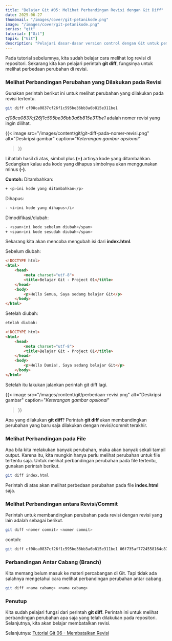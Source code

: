 ```yaml
---
title: "Belajar Git #05: Melihat Perbandingan Revisi dengan Git Diff"
date: 2025-06-27
thumbnail: "/images/cover/git-petanikode.png"
image: "/images/cover/git-petanikode.png"
series: "git"
tutorial: ["Git"]
topik: ["Git"]
description: "Pelajari dasar-dasar version control dengan Git untuk pemula."
---
```


Pada tutorial sebelumnya, kita sudah belajar cara melihat log revisi di repositori. Sekarang kita kan pelajari perintah **git diff**, fungsinya untuk melihat perbedaan perubahan di revisi.

### Melihat Perbandingan Perubahan yang Dilakukan pada Revisi

Gunakan perintah berikut ini untuk melihat perubahan yang dilakukan pada revisi tertentu.

```bash
git diff cf08ca0837cf26f1c595be36bb3a6b815e311be1
```
*cf08ca0837cf26f1c595be36bb3a6b815e311be1* adalah nomer revisi yang ingin dilihat.

{{< image 
    src="/images/content/git/git-diff-pada-nomer-revisi.png" 
    alt="Deskripsi gambar" 
    caption="*Keterangan gambar opsional*" 
>}}

Lihatlah hasil di atas, simbol plus **(+)** artinya kode yang ditambahkan. Sedangkan kalau ada kode yang dihapus simbolnya akan menggunakan minus **(-)**.

**Contoh:**
Ditambahkan:
```bash
+ <p>ini kode yang ditambahkan</p>
```

Dihapus:
```bash
- <i>ini kode yang dihapus</i>
```

Dimodifikasi/diubah:
```bash
- <span>ini kode sebelum diubah</span>
+ <span>ini kode sesudah diubah</span>
```

Sekarang kita akan mencoba mengubah isi dari **index.html**.

Sebelum diubah:
```html
<!DOCTYPE html>
<html>
    <head>
        <meta charset="utf-8">
        <title>Belajar Git - Project 01</title>
    </head>
    <body>
        <p>Hello Semua, Saya sedang belajar Git</p>
    </body>
</html>
```

Setelah diubah:
```html
etelah diubah:

<!DOCTYPE html>
<html>
    <head>
        <meta charset="utf-8">
        <title>Belajar Git - Project 01</title>
    </head>
    <body>
        <p>Hello Dunia!, Saya sedang belajar Git</p>
    </body>
</html>
```

Setelah itu lakukan jalankan perintah git diff lagi.

{{< image 
    src="/images/content/git/perbedaan-revisi.png" 
    alt="Deskripsi gambar" 
    caption="*Keterangan gambar opsional*" 
>}}

Apa yang dilakukan **git diff**? Perintah **git diff** akan membandingkan perubahan yang baru saja dilakukan dengan revisi/commit terakhir.

### Melihat Perbandingan pada File

Apa bila kita melakukan banyak perubahan, maka akan banyak sekali tampil output. Karena itu, kita mungkin hanya perlu melihat perubahan untuk file tertentu saja. Untuk melihat perbandingan perubahan pada file tertentu, gunakan perintah berikut.

```bash
git diff index.html
```

Perintah di atas akan melihat perbedaan perubahan pada file **index.html** saja.

### Melihat Perbandingan antara Revisi/Commit

Perintah untuk membandingkan perubahan pada revisi dengan revisi yang lain adalah sebagai berikut.

```bash
git diff <nomer commit> <nomer commit>
```

contoh:

```bash
git diff cf08ca0837cf26f1c595be36bb3a6b815e311be1 06f735af7724558164c87f6b1ce3ca7778eb1c1b
```

### Perbandingan Antar Cabang (Branch)

Kita memang belum masuk ke materi percabangan di Git. Tapi tidak ada salahnya mengetahui cara melihat perbandingan perubahan antar cabang.

```bash
git diff <nama cabang> <nama cabang>
```

### Penutup
Kita sudah pelajari fungsi dari perintah **git diff**. Perintah ini untuk melihat perbandingan perubahan apa saja yang telah dilakukan pada repositori. Selanjutnya, kita akan belajar membatalkan revisi.

Selanjutnya: [Tutorial Git 06 - Membatalkan Revisi](../git-revert)